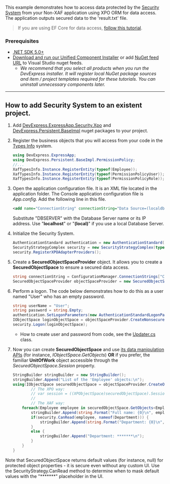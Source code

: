 <!-- default file list -->

This example demonstrates how to access data protected by the [Security System](https://docs.devexpress.com/eXpressAppFramework/113366/concepts/security-system/security-system-overview) from your Non-XAF application using XPO ORM for data access. The application outputs secured data to the 'result.txt' file. 

>If you are using EF Core for data access, [follow this tutorial](https://www.devexpress.com/go/XAF_Security_NonXAF_Console_EFCore.aspx).
 
### Prerequisites
- [.NET SDK 5.0+](https://dotnet.microsoft.com/download/dotnet-core)
- [Download and run our Unified Component Installer](https://www.devexpress.com/Products/Try/) or add [NuGet feed URL](https://docs.devexpress.com/GeneralInformation/116042/installation/install-devexpress-controls-using-nuget-packages/obtain-your-nuget-feed-url) to Visual Studio nuget feeds.
  - *We recommend that you select all products when you run the DevExpress installer. It will register local NuGet package sources and item / project templates required for these tutorials. You can uninstall unnecessary components later.*
***

## How to add Security System to an existent project.

1. Add [DevExpress.ExpressApp.Security.Xpo](https://nuget.devexpress.com/packages/DevExpress.ExpressApp.Security.Xpo) and [DevExpress.Persistent.BaseImpl](https://nuget.devexpress.com/packages/DevExpress.Persistent.BaseImpl) nuget packages to your project.

2. Register the business objects that you will access from your code in the [Types Info](https://docs.devexpress.com/eXpressAppFramework/113669/concepts/business-model-design/types-info-subsystem) system.
	
	[](#tab/tabid-csharp)
	
	```csharp
	using DevExpress.ExpressApp;
	using DevExpress.Persistent.BaseImpl.PermissionPolicy;	
	//...
    XafTypesInfo.Instance.RegisterEntity(typeof(Employee));
    XafTypesInfo.Instance.RegisterEntity(typeof(PermissionPolicyUser));
    XafTypesInfo.Instance.RegisterEntity(typeof(PermissionPolicyRole));
	```
3. Open the application configuration file. It is an XML file located in the application folder. The Console application configuration file is _App.config_. Add the following line in this file.
	
	[](#tab/tabid-xml)
	
	```xml
	<add name="ConnectionString" connectionString="Data Source=(localdb)\MSSQLLocalDB;Initial Catalog=XPOTestDB;Integrated Security=True"/>
	```
	
	Substitute "DBSERVER" with the Database Server name or its IP address. Use "**localhost**" or "**(local)**" if you use a local Database Server.
	
4. Initialize the Security System.
	
	[](#tab/tabid-csharp)
	
	```csharp
    AuthenticationStandard authentication = new AuthenticationStandard();
    SecurityStrategyComplex security = new SecurityStrategyComplex(typeof(PermissionPolicyUser), typeof(PermissionPolicyRole), authentication);
    security.RegisterXPOAdapterProviders();
	```
5. Create a **SecuredObjectSpaceProvider** object. It allows you to create a **SecuredObjectSpace** to ensure a secured data access.
	[](#tab/tabid-csharp)
	
	```csharp
	string connectionString = ConfigurationManager.ConnectionStrings["ConnectionString"].ConnectionString;
	SecuredObjectSpaceProvider objectSpaceProvider = new SecuredObjectSpaceProvider(security, connectionString, null);
	```
6. Perform a logon. The code below demonstrates how to do this as a user named "User" who has an empty password.
[](#tab/tabid-csharp)
	
	```csharp
    string userName = "User";
    string password = string.Empty;
    authentication.SetLogonParameters(new AuthenticationStandardLogonParameters(userName, password));
	IObjectSpace loginObjectSpace = objectSpaceProvider.CreateNonsecuredObjectSpace();
    security.Logon(loginObjectSpace);
	```
	- How to create user and password from code, see the [Updater.cs](https://github.com/DevExpress-Examples/XAF_Security_E4908/blob/under_construction/XPO/DatabaseUpdater/Updater.cs) class.
7. Now you can create **SecuredObjectSpace** and use [its data manipulation APIs](https://docs.devexpress.com/eXpressAppFramework/113711/concepts/data-manipulation-and-business-logic/create-read-update-and-delete-data) (for instance, *IObjectSpace.GetObjects*) **OR** if you prefer, the familiar **UnitOfWork** object accessible through the *SecuredObjectSpace.Session* property.

	[](#tab/tabid-csharp)
	
	```csharp
    StringBuilder stringBuilder = new StringBuilder();
    stringBuilder.Append("List of the 'Employee' objects:\n");
    using(IObjectSpace securedObjectSpace = objectSpaceProvider.CreateObjectSpace()) {
            // The XPO way:
            // var session = ((XPObjectSpace)securedObjectSpace).Session;
            // 
            // The XAF way:
		foreach(Employee employee in securedObjectSpace.GetObjects<Employee>()) {
			stringBuilder.Append(string.Format("Full name: {0}\n", employee.FullName));
			if(security.CanRead(employee, nameof(Department))) {
				stringBuilder.Append(string.Format("Department: {0}\n", employee.Department.Title));
			}
			else {
				stringBuilder.Append("Department: *******\n");
			}
		} 
	}
	```

Note that SecuredObjectSpace returns default values (for instance, null) for protected object properties - it is secure even without any custom UI. Use the SecurityStrategy.CanRead method to determine when to mask default values with the "*******" placeholder in the UI.
